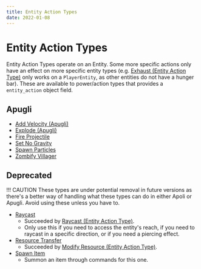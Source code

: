 ```yaml
---
title: Entity Action Types
date: 2022-01-08
---
```


# Entity Action Types

Entity Action Types operate on an Entity. Some more specific actions only have an effect on more specific entity types (e.g. [Exhaust (Entity Action Type)](https://origins.readthedocs.io/en/latest/types/entity_action_types/exhaust/) only works on a `PlayerEntity`, as other entities do not have a hunger bar). These are available to power/action types that provides a `entity_action` object field.

## Apugli
- [Add Velocity (Apugli)](add_velocity)
- [Explode (Apugli)](explode)
- [Fire Projectile](fire_projectile)
- [Set No Gravity](set_no_gravity)
- [Spawn Particles](spawn_particles)
- [Zombify Villager](zombify_villager)

## Deprecated

!!! CAUTION
    These types are under potential removal in future versions as there's a better way of handling what these types can do in either Apoli or Apugli. Avoid using these unless you have to.

- [Raycast](raycast)
    - Succeeded by [Raycast (Entity Action Type)](https://origins.readthedocs.io/en/latest/types/entity_action_types/raycast/).
    - Only use this if you need to access the entity's reach, if you need to raycast in a specific direction, or if you need a piercing effect.
- [Resource Transfer](resource_transfer) 
    - Succeeded by [Modify Resource (Entity Action Type)](https://origins.readthedocs.io/en/latest/types/entity_action_types/modify_resource/).
- [Spawn Item](spawn_item)
    - Summon an item through commands for this one.